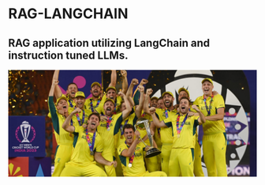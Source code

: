 # RAG-LANGCHAIN
## RAG application utilizing LangChain and instruction tuned LLMs.

![Alt text](worldcup.jpg)
